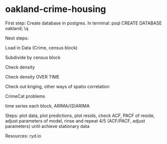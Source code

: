 # oakland-crime-housing
<p>
First step: Create database in postgres.
In terminal:
psql
CREATE DATABASE oakland;
\q
<p>
Next steps:
<p>
Load in Data (Crime, census block)
<p>
Subdivide by census block
<p>
Check density
<p>
Check density OVER TIME
<p>
Check out kriging, other ways of spatio correlation
<p>
CrimeCat problems
<p>
time series each block, ARIMA/(S)ARIMA
<p>
Steps: plot data, plot predictions, plot resids, check ACF, PACF of reside, adjust parameters of model, rinse and repeat 4/5 (ACF/PACF, adjust parameters) until achieve stationary data
<p>
<p>
Resources: ryd.io
